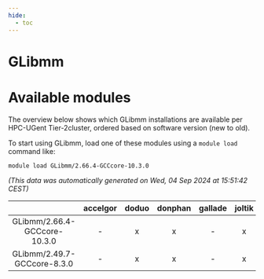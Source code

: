 ```yaml
---
hide:
  - toc
---
```


GLibmm
======

# Available modules


The overview below shows which GLibmm installations are available per HPC-UGent Tier-2cluster, ordered based on software version (new to old).

To start using GLibmm, load one of these modules using a `module load` command like:

```shell
module load GLibmm/2.66.4-GCCcore-10.3.0
```

*(This data was automatically generated on Wed, 04 Sep 2024 at 15:51:42 CEST)*  

| |accelgor|doduo|donphan|gallade|joltik|shinx|skitty|
| :---: | :---: | :---: | :---: | :---: | :---: | :---: | :---: |
|GLibmm/2.66.4-GCCcore-10.3.0|-|x|x|-|x|-|x|
|GLibmm/2.49.7-GCCcore-8.3.0|-|x|x|-|x|-|x|
